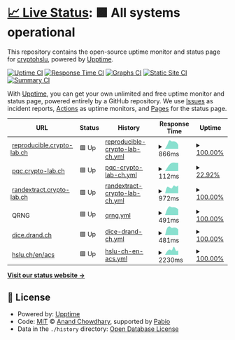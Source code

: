 # [📈 Live Status](https://status.drand.ch): <!--live status--> **🟩 All systems operational**

This repository contains the open-source uptime monitor and status page for [cryptohslu](https://status.drand.ch), powered by [Upptime](https://github.com/upptime/upptime).

[![Uptime CI](https://github.com/cryptohslu/statuspage/workflows/Uptime%20CI/badge.svg)](https://github.com/cryptohslu/statuspage/actions?query=workflow%3A%22Uptime+CI%22)
[![Response Time CI](https://github.com/cryptohslu/statuspage/workflows/Response%20Time%20CI/badge.svg)](https://github.com/cryptohslu/statuspage/actions?query=workflow%3A%22Response+Time+CI%22)
[![Graphs CI](https://github.com/cryptohslu/statuspage/workflows/Graphs%20CI/badge.svg)](https://github.com/cryptohslu/statuspage/actions?query=workflow%3A%22Graphs+CI%22)
[![Static Site CI](https://github.com/cryptohslu/statuspage/workflows/Static%20Site%20CI/badge.svg)](https://github.com/cryptohslu/statuspage/actions?query=workflow%3A%22Static+Site+CI%22)
[![Summary CI](https://github.com/cryptohslu/statuspage/workflows/Summary%20CI/badge.svg)](https://github.com/cryptohslu/statuspage/actions?query=workflow%3A%22Summary+CI%22)

With [Upptime](https://upptime.js.org), you can get your own unlimited and free uptime monitor and status page, powered entirely by a GitHub repository. We use [Issues](https://github.com/cryptohslu/statuspage/issues) as incident reports, [Actions](https://github.com/cryptohslu/statuspage/actions) as uptime monitors, and [Pages](https://status.drand.ch) for the status page.

<!--start: status pages-->
<!-- This summary is generated by Upptime (https://github.com/upptime/upptime) -->
<!-- Do not edit this manually, your changes will be overwritten -->
<!-- prettier-ignore -->
| URL | Status | History | Response Time | Uptime |
| --- | ------ | ------- | ------------- | ------ |
| <img alt="" src="https://icons.duckduckgo.com/ip3/reproducible.crypto-lab.ch.ico" height="13"> [reproducible.crypto-lab.ch](https://reproducible.crypto-lab.ch/) | 🟩 Up | [reproducible-crypto-lab-ch.yml](https://github.com/cryptohslu/statuspage/commits/HEAD/history/reproducible-crypto-lab-ch.yml) | <details><summary><img alt="Response time graph" src="./graphs/reproducible-crypto-lab-ch/response-time-week.png" height="20"> 866ms</summary><br><a href="https://status.drand.ch/history/reproducible-crypto-lab-ch"><img alt="Response time 793" src="https://img.shields.io/endpoint?url=https%3A%2F%2Fraw.githubusercontent.com%2Fcryptohslu%2Fstatuspage%2FHEAD%2Fapi%2Freproducible-crypto-lab-ch%2Fresponse-time.json"></a><br><a href="https://status.drand.ch/history/reproducible-crypto-lab-ch"><img alt="24-hour response time 611" src="https://img.shields.io/endpoint?url=https%3A%2F%2Fraw.githubusercontent.com%2Fcryptohslu%2Fstatuspage%2FHEAD%2Fapi%2Freproducible-crypto-lab-ch%2Fresponse-time-day.json"></a><br><a href="https://status.drand.ch/history/reproducible-crypto-lab-ch"><img alt="7-day response time 866" src="https://img.shields.io/endpoint?url=https%3A%2F%2Fraw.githubusercontent.com%2Fcryptohslu%2Fstatuspage%2FHEAD%2Fapi%2Freproducible-crypto-lab-ch%2Fresponse-time-week.json"></a><br><a href="https://status.drand.ch/history/reproducible-crypto-lab-ch"><img alt="30-day response time 825" src="https://img.shields.io/endpoint?url=https%3A%2F%2Fraw.githubusercontent.com%2Fcryptohslu%2Fstatuspage%2FHEAD%2Fapi%2Freproducible-crypto-lab-ch%2Fresponse-time-month.json"></a><br><a href="https://status.drand.ch/history/reproducible-crypto-lab-ch"><img alt="1-year response time 793" src="https://img.shields.io/endpoint?url=https%3A%2F%2Fraw.githubusercontent.com%2Fcryptohslu%2Fstatuspage%2FHEAD%2Fapi%2Freproducible-crypto-lab-ch%2Fresponse-time-year.json"></a></details> | <details><summary><a href="https://status.drand.ch/history/reproducible-crypto-lab-ch">100.00%</a></summary><a href="https://status.drand.ch/history/reproducible-crypto-lab-ch"><img alt="All-time uptime 99.97%" src="https://img.shields.io/endpoint?url=https%3A%2F%2Fraw.githubusercontent.com%2Fcryptohslu%2Fstatuspage%2FHEAD%2Fapi%2Freproducible-crypto-lab-ch%2Fuptime.json"></a><br><a href="https://status.drand.ch/history/reproducible-crypto-lab-ch"><img alt="24-hour uptime 100.00%" src="https://img.shields.io/endpoint?url=https%3A%2F%2Fraw.githubusercontent.com%2Fcryptohslu%2Fstatuspage%2FHEAD%2Fapi%2Freproducible-crypto-lab-ch%2Fuptime-day.json"></a><br><a href="https://status.drand.ch/history/reproducible-crypto-lab-ch"><img alt="7-day uptime 100.00%" src="https://img.shields.io/endpoint?url=https%3A%2F%2Fraw.githubusercontent.com%2Fcryptohslu%2Fstatuspage%2FHEAD%2Fapi%2Freproducible-crypto-lab-ch%2Fuptime-week.json"></a><br><a href="https://status.drand.ch/history/reproducible-crypto-lab-ch"><img alt="30-day uptime 99.89%" src="https://img.shields.io/endpoint?url=https%3A%2F%2Fraw.githubusercontent.com%2Fcryptohslu%2Fstatuspage%2FHEAD%2Fapi%2Freproducible-crypto-lab-ch%2Fuptime-month.json"></a><br><a href="https://status.drand.ch/history/reproducible-crypto-lab-ch"><img alt="1-year uptime 99.97%" src="https://img.shields.io/endpoint?url=https%3A%2F%2Fraw.githubusercontent.com%2Fcryptohslu%2Fstatuspage%2FHEAD%2Fapi%2Freproducible-crypto-lab-ch%2Fuptime-year.json"></a></details>
| <img alt="" src="https://icons.duckduckgo.com/ip3/null.ico" height="13"> [pqc.crypto-lab.ch](pqc.crypto-lab.ch) | 🟩 Up | [pqc-crypto-lab-ch.yml](https://github.com/cryptohslu/statuspage/commits/HEAD/history/pqc-crypto-lab-ch.yml) | <details><summary><img alt="Response time graph" src="./graphs/pqc-crypto-lab-ch/response-time-week.png" height="20"> 112ms</summary><br><a href="https://status.drand.ch/history/pqc-crypto-lab-ch"><img alt="Response time 116" src="https://img.shields.io/endpoint?url=https%3A%2F%2Fraw.githubusercontent.com%2Fcryptohslu%2Fstatuspage%2FHEAD%2Fapi%2Fpqc-crypto-lab-ch%2Fresponse-time.json"></a><br><a href="https://status.drand.ch/history/pqc-crypto-lab-ch"><img alt="24-hour response time 112" src="https://img.shields.io/endpoint?url=https%3A%2F%2Fraw.githubusercontent.com%2Fcryptohslu%2Fstatuspage%2FHEAD%2Fapi%2Fpqc-crypto-lab-ch%2Fresponse-time-day.json"></a><br><a href="https://status.drand.ch/history/pqc-crypto-lab-ch"><img alt="7-day response time 112" src="https://img.shields.io/endpoint?url=https%3A%2F%2Fraw.githubusercontent.com%2Fcryptohslu%2Fstatuspage%2FHEAD%2Fapi%2Fpqc-crypto-lab-ch%2Fresponse-time-week.json"></a><br><a href="https://status.drand.ch/history/pqc-crypto-lab-ch"><img alt="30-day response time 119" src="https://img.shields.io/endpoint?url=https%3A%2F%2Fraw.githubusercontent.com%2Fcryptohslu%2Fstatuspage%2FHEAD%2Fapi%2Fpqc-crypto-lab-ch%2Fresponse-time-month.json"></a><br><a href="https://status.drand.ch/history/pqc-crypto-lab-ch"><img alt="1-year response time 116" src="https://img.shields.io/endpoint?url=https%3A%2F%2Fraw.githubusercontent.com%2Fcryptohslu%2Fstatuspage%2FHEAD%2Fapi%2Fpqc-crypto-lab-ch%2Fresponse-time-year.json"></a></details> | <details><summary><a href="https://status.drand.ch/history/pqc-crypto-lab-ch">22.92%</a></summary><a href="https://status.drand.ch/history/pqc-crypto-lab-ch"><img alt="All-time uptime 89.41%" src="https://img.shields.io/endpoint?url=https%3A%2F%2Fraw.githubusercontent.com%2Fcryptohslu%2Fstatuspage%2FHEAD%2Fapi%2Fpqc-crypto-lab-ch%2Fuptime.json"></a><br><a href="https://status.drand.ch/history/pqc-crypto-lab-ch"><img alt="24-hour uptime 100.00%" src="https://img.shields.io/endpoint?url=https%3A%2F%2Fraw.githubusercontent.com%2Fcryptohslu%2Fstatuspage%2FHEAD%2Fapi%2Fpqc-crypto-lab-ch%2Fuptime-day.json"></a><br><a href="https://status.drand.ch/history/pqc-crypto-lab-ch"><img alt="7-day uptime 22.92%" src="https://img.shields.io/endpoint?url=https%3A%2F%2Fraw.githubusercontent.com%2Fcryptohslu%2Fstatuspage%2FHEAD%2Fapi%2Fpqc-crypto-lab-ch%2Fuptime-week.json"></a><br><a href="https://status.drand.ch/history/pqc-crypto-lab-ch"><img alt="30-day uptime 36.65%" src="https://img.shields.io/endpoint?url=https%3A%2F%2Fraw.githubusercontent.com%2Fcryptohslu%2Fstatuspage%2FHEAD%2Fapi%2Fpqc-crypto-lab-ch%2Fuptime-month.json"></a><br><a href="https://status.drand.ch/history/pqc-crypto-lab-ch"><img alt="1-year uptime 89.41%" src="https://img.shields.io/endpoint?url=https%3A%2F%2Fraw.githubusercontent.com%2Fcryptohslu%2Fstatuspage%2FHEAD%2Fapi%2Fpqc-crypto-lab-ch%2Fuptime-year.json"></a></details>
| <img alt="" src="https://icons.duckduckgo.com/ip3/randextract.crypto-lab.ch.ico" height="13"> [randextract.crypto-lab.ch](https://randextract.crypto-lab.ch/) | 🟩 Up | [randextract-crypto-lab-ch.yml](https://github.com/cryptohslu/statuspage/commits/HEAD/history/randextract-crypto-lab-ch.yml) | <details><summary><img alt="Response time graph" src="./graphs/randextract-crypto-lab-ch/response-time-week.png" height="20"> 972ms</summary><br><a href="https://status.drand.ch/history/randextract-crypto-lab-ch"><img alt="Response time 876" src="https://img.shields.io/endpoint?url=https%3A%2F%2Fraw.githubusercontent.com%2Fcryptohslu%2Fstatuspage%2FHEAD%2Fapi%2Frandextract-crypto-lab-ch%2Fresponse-time.json"></a><br><a href="https://status.drand.ch/history/randextract-crypto-lab-ch"><img alt="24-hour response time 624" src="https://img.shields.io/endpoint?url=https%3A%2F%2Fraw.githubusercontent.com%2Fcryptohslu%2Fstatuspage%2FHEAD%2Fapi%2Frandextract-crypto-lab-ch%2Fresponse-time-day.json"></a><br><a href="https://status.drand.ch/history/randextract-crypto-lab-ch"><img alt="7-day response time 972" src="https://img.shields.io/endpoint?url=https%3A%2F%2Fraw.githubusercontent.com%2Fcryptohslu%2Fstatuspage%2FHEAD%2Fapi%2Frandextract-crypto-lab-ch%2Fresponse-time-week.json"></a><br><a href="https://status.drand.ch/history/randextract-crypto-lab-ch"><img alt="30-day response time 931" src="https://img.shields.io/endpoint?url=https%3A%2F%2Fraw.githubusercontent.com%2Fcryptohslu%2Fstatuspage%2FHEAD%2Fapi%2Frandextract-crypto-lab-ch%2Fresponse-time-month.json"></a><br><a href="https://status.drand.ch/history/randextract-crypto-lab-ch"><img alt="1-year response time 876" src="https://img.shields.io/endpoint?url=https%3A%2F%2Fraw.githubusercontent.com%2Fcryptohslu%2Fstatuspage%2FHEAD%2Fapi%2Frandextract-crypto-lab-ch%2Fresponse-time-year.json"></a></details> | <details><summary><a href="https://status.drand.ch/history/randextract-crypto-lab-ch">100.00%</a></summary><a href="https://status.drand.ch/history/randextract-crypto-lab-ch"><img alt="All-time uptime 99.98%" src="https://img.shields.io/endpoint?url=https%3A%2F%2Fraw.githubusercontent.com%2Fcryptohslu%2Fstatuspage%2FHEAD%2Fapi%2Frandextract-crypto-lab-ch%2Fuptime.json"></a><br><a href="https://status.drand.ch/history/randextract-crypto-lab-ch"><img alt="24-hour uptime 100.00%" src="https://img.shields.io/endpoint?url=https%3A%2F%2Fraw.githubusercontent.com%2Fcryptohslu%2Fstatuspage%2FHEAD%2Fapi%2Frandextract-crypto-lab-ch%2Fuptime-day.json"></a><br><a href="https://status.drand.ch/history/randextract-crypto-lab-ch"><img alt="7-day uptime 100.00%" src="https://img.shields.io/endpoint?url=https%3A%2F%2Fraw.githubusercontent.com%2Fcryptohslu%2Fstatuspage%2FHEAD%2Fapi%2Frandextract-crypto-lab-ch%2Fuptime-week.json"></a><br><a href="https://status.drand.ch/history/randextract-crypto-lab-ch"><img alt="30-day uptime 99.89%" src="https://img.shields.io/endpoint?url=https%3A%2F%2Fraw.githubusercontent.com%2Fcryptohslu%2Fstatuspage%2FHEAD%2Fapi%2Frandextract-crypto-lab-ch%2Fuptime-month.json"></a><br><a href="https://status.drand.ch/history/randextract-crypto-lab-ch"><img alt="1-year uptime 99.98%" src="https://img.shields.io/endpoint?url=https%3A%2F%2Fraw.githubusercontent.com%2Fcryptohslu%2Fstatuspage%2FHEAD%2Fapi%2Frandextract-crypto-lab-ch%2Fuptime-year.json"></a></details>
| <img alt="" src="https://icons.duckduckgo.com/ip3/null.ico" height="13"> QRNG | 🟩 Up | [qrng.yml](https://github.com/cryptohslu/statuspage/commits/HEAD/history/qrng.yml) | <details><summary><img alt="Response time graph" src="./graphs/qrng/response-time-week.png" height="20"> 491ms</summary><br><a href="https://status.drand.ch/history/qrng"><img alt="Response time 453" src="https://img.shields.io/endpoint?url=https%3A%2F%2Fraw.githubusercontent.com%2Fcryptohslu%2Fstatuspage%2FHEAD%2Fapi%2Fqrng%2Fresponse-time.json"></a><br><a href="https://status.drand.ch/history/qrng"><img alt="24-hour response time 396" src="https://img.shields.io/endpoint?url=https%3A%2F%2Fraw.githubusercontent.com%2Fcryptohslu%2Fstatuspage%2FHEAD%2Fapi%2Fqrng%2Fresponse-time-day.json"></a><br><a href="https://status.drand.ch/history/qrng"><img alt="7-day response time 491" src="https://img.shields.io/endpoint?url=https%3A%2F%2Fraw.githubusercontent.com%2Fcryptohslu%2Fstatuspage%2FHEAD%2Fapi%2Fqrng%2Fresponse-time-week.json"></a><br><a href="https://status.drand.ch/history/qrng"><img alt="30-day response time 463" src="https://img.shields.io/endpoint?url=https%3A%2F%2Fraw.githubusercontent.com%2Fcryptohslu%2Fstatuspage%2FHEAD%2Fapi%2Fqrng%2Fresponse-time-month.json"></a><br><a href="https://status.drand.ch/history/qrng"><img alt="1-year response time 453" src="https://img.shields.io/endpoint?url=https%3A%2F%2Fraw.githubusercontent.com%2Fcryptohslu%2Fstatuspage%2FHEAD%2Fapi%2Fqrng%2Fresponse-time-year.json"></a></details> | <details><summary><a href="https://status.drand.ch/history/qrng">100.00%</a></summary><a href="https://status.drand.ch/history/qrng"><img alt="All-time uptime 99.96%" src="https://img.shields.io/endpoint?url=https%3A%2F%2Fraw.githubusercontent.com%2Fcryptohslu%2Fstatuspage%2FHEAD%2Fapi%2Fqrng%2Fuptime.json"></a><br><a href="https://status.drand.ch/history/qrng"><img alt="24-hour uptime 100.00%" src="https://img.shields.io/endpoint?url=https%3A%2F%2Fraw.githubusercontent.com%2Fcryptohslu%2Fstatuspage%2FHEAD%2Fapi%2Fqrng%2Fuptime-day.json"></a><br><a href="https://status.drand.ch/history/qrng"><img alt="7-day uptime 100.00%" src="https://img.shields.io/endpoint?url=https%3A%2F%2Fraw.githubusercontent.com%2Fcryptohslu%2Fstatuspage%2FHEAD%2Fapi%2Fqrng%2Fuptime-week.json"></a><br><a href="https://status.drand.ch/history/qrng"><img alt="30-day uptime 99.89%" src="https://img.shields.io/endpoint?url=https%3A%2F%2Fraw.githubusercontent.com%2Fcryptohslu%2Fstatuspage%2FHEAD%2Fapi%2Fqrng%2Fuptime-month.json"></a><br><a href="https://status.drand.ch/history/qrng"><img alt="1-year uptime 99.96%" src="https://img.shields.io/endpoint?url=https%3A%2F%2Fraw.githubusercontent.com%2Fcryptohslu%2Fstatuspage%2FHEAD%2Fapi%2Fqrng%2Fuptime-year.json"></a></details>
| <img alt="" src="https://icons.duckduckgo.com/ip3/dice.drand.ch.ico" height="13"> [dice.drand.ch](https://dice.drand.ch/) | 🟩 Up | [dice-drand-ch.yml](https://github.com/cryptohslu/statuspage/commits/HEAD/history/dice-drand-ch.yml) | <details><summary><img alt="Response time graph" src="./graphs/dice-drand-ch/response-time-week.png" height="20"> 481ms</summary><br><a href="https://status.drand.ch/history/dice-drand-ch"><img alt="Response time 451" src="https://img.shields.io/endpoint?url=https%3A%2F%2Fraw.githubusercontent.com%2Fcryptohslu%2Fstatuspage%2FHEAD%2Fapi%2Fdice-drand-ch%2Fresponse-time.json"></a><br><a href="https://status.drand.ch/history/dice-drand-ch"><img alt="24-hour response time 391" src="https://img.shields.io/endpoint?url=https%3A%2F%2Fraw.githubusercontent.com%2Fcryptohslu%2Fstatuspage%2FHEAD%2Fapi%2Fdice-drand-ch%2Fresponse-time-day.json"></a><br><a href="https://status.drand.ch/history/dice-drand-ch"><img alt="7-day response time 481" src="https://img.shields.io/endpoint?url=https%3A%2F%2Fraw.githubusercontent.com%2Fcryptohslu%2Fstatuspage%2FHEAD%2Fapi%2Fdice-drand-ch%2Fresponse-time-week.json"></a><br><a href="https://status.drand.ch/history/dice-drand-ch"><img alt="30-day response time 443" src="https://img.shields.io/endpoint?url=https%3A%2F%2Fraw.githubusercontent.com%2Fcryptohslu%2Fstatuspage%2FHEAD%2Fapi%2Fdice-drand-ch%2Fresponse-time-month.json"></a><br><a href="https://status.drand.ch/history/dice-drand-ch"><img alt="1-year response time 451" src="https://img.shields.io/endpoint?url=https%3A%2F%2Fraw.githubusercontent.com%2Fcryptohslu%2Fstatuspage%2FHEAD%2Fapi%2Fdice-drand-ch%2Fresponse-time-year.json"></a></details> | <details><summary><a href="https://status.drand.ch/history/dice-drand-ch">100.00%</a></summary><a href="https://status.drand.ch/history/dice-drand-ch"><img alt="All-time uptime 99.97%" src="https://img.shields.io/endpoint?url=https%3A%2F%2Fraw.githubusercontent.com%2Fcryptohslu%2Fstatuspage%2FHEAD%2Fapi%2Fdice-drand-ch%2Fuptime.json"></a><br><a href="https://status.drand.ch/history/dice-drand-ch"><img alt="24-hour uptime 100.00%" src="https://img.shields.io/endpoint?url=https%3A%2F%2Fraw.githubusercontent.com%2Fcryptohslu%2Fstatuspage%2FHEAD%2Fapi%2Fdice-drand-ch%2Fuptime-day.json"></a><br><a href="https://status.drand.ch/history/dice-drand-ch"><img alt="7-day uptime 100.00%" src="https://img.shields.io/endpoint?url=https%3A%2F%2Fraw.githubusercontent.com%2Fcryptohslu%2Fstatuspage%2FHEAD%2Fapi%2Fdice-drand-ch%2Fuptime-week.json"></a><br><a href="https://status.drand.ch/history/dice-drand-ch"><img alt="30-day uptime 99.89%" src="https://img.shields.io/endpoint?url=https%3A%2F%2Fraw.githubusercontent.com%2Fcryptohslu%2Fstatuspage%2FHEAD%2Fapi%2Fdice-drand-ch%2Fuptime-month.json"></a><br><a href="https://status.drand.ch/history/dice-drand-ch"><img alt="1-year uptime 99.97%" src="https://img.shields.io/endpoint?url=https%3A%2F%2Fraw.githubusercontent.com%2Fcryptohslu%2Fstatuspage%2FHEAD%2Fapi%2Fdice-drand-ch%2Fuptime-year.json"></a></details>
| <img alt="" src="https://icons.duckduckgo.com/ip3/www.hslu.ch.ico" height="13"> [hslu.ch/en/acs](https://www.hslu.ch/en/acs) | 🟩 Up | [hslu-ch-en-acs.yml](https://github.com/cryptohslu/statuspage/commits/HEAD/history/hslu-ch-en-acs.yml) | <details><summary><img alt="Response time graph" src="./graphs/hslu-ch-en-acs/response-time-week.png" height="20"> 2230ms</summary><br><a href="https://status.drand.ch/history/hslu-ch-en-acs"><img alt="Response time 2385" src="https://img.shields.io/endpoint?url=https%3A%2F%2Fraw.githubusercontent.com%2Fcryptohslu%2Fstatuspage%2FHEAD%2Fapi%2Fhslu-ch-en-acs%2Fresponse-time.json"></a><br><a href="https://status.drand.ch/history/hslu-ch-en-acs"><img alt="24-hour response time 1680" src="https://img.shields.io/endpoint?url=https%3A%2F%2Fraw.githubusercontent.com%2Fcryptohslu%2Fstatuspage%2FHEAD%2Fapi%2Fhslu-ch-en-acs%2Fresponse-time-day.json"></a><br><a href="https://status.drand.ch/history/hslu-ch-en-acs"><img alt="7-day response time 2230" src="https://img.shields.io/endpoint?url=https%3A%2F%2Fraw.githubusercontent.com%2Fcryptohslu%2Fstatuspage%2FHEAD%2Fapi%2Fhslu-ch-en-acs%2Fresponse-time-week.json"></a><br><a href="https://status.drand.ch/history/hslu-ch-en-acs"><img alt="30-day response time 2338" src="https://img.shields.io/endpoint?url=https%3A%2F%2Fraw.githubusercontent.com%2Fcryptohslu%2Fstatuspage%2FHEAD%2Fapi%2Fhslu-ch-en-acs%2Fresponse-time-month.json"></a><br><a href="https://status.drand.ch/history/hslu-ch-en-acs"><img alt="1-year response time 2385" src="https://img.shields.io/endpoint?url=https%3A%2F%2Fraw.githubusercontent.com%2Fcryptohslu%2Fstatuspage%2FHEAD%2Fapi%2Fhslu-ch-en-acs%2Fresponse-time-year.json"></a></details> | <details><summary><a href="https://status.drand.ch/history/hslu-ch-en-acs">100.00%</a></summary><a href="https://status.drand.ch/history/hslu-ch-en-acs"><img alt="All-time uptime 99.96%" src="https://img.shields.io/endpoint?url=https%3A%2F%2Fraw.githubusercontent.com%2Fcryptohslu%2Fstatuspage%2FHEAD%2Fapi%2Fhslu-ch-en-acs%2Fuptime.json"></a><br><a href="https://status.drand.ch/history/hslu-ch-en-acs"><img alt="24-hour uptime 100.00%" src="https://img.shields.io/endpoint?url=https%3A%2F%2Fraw.githubusercontent.com%2Fcryptohslu%2Fstatuspage%2FHEAD%2Fapi%2Fhslu-ch-en-acs%2Fuptime-day.json"></a><br><a href="https://status.drand.ch/history/hslu-ch-en-acs"><img alt="7-day uptime 100.00%" src="https://img.shields.io/endpoint?url=https%3A%2F%2Fraw.githubusercontent.com%2Fcryptohslu%2Fstatuspage%2FHEAD%2Fapi%2Fhslu-ch-en-acs%2Fuptime-week.json"></a><br><a href="https://status.drand.ch/history/hslu-ch-en-acs"><img alt="30-day uptime 100.00%" src="https://img.shields.io/endpoint?url=https%3A%2F%2Fraw.githubusercontent.com%2Fcryptohslu%2Fstatuspage%2FHEAD%2Fapi%2Fhslu-ch-en-acs%2Fuptime-month.json"></a><br><a href="https://status.drand.ch/history/hslu-ch-en-acs"><img alt="1-year uptime 99.96%" src="https://img.shields.io/endpoint?url=https%3A%2F%2Fraw.githubusercontent.com%2Fcryptohslu%2Fstatuspage%2FHEAD%2Fapi%2Fhslu-ch-en-acs%2Fuptime-year.json"></a></details>

<!--end: status pages-->

[**Visit our status website →**](https://status.drand.ch)

## 📄 License

- Powered by: [Upptime](https://github.com/upptime/upptime)
- Code: [MIT](./LICENSE) © [Anand Chowdhary](https://anandchowdhary.com), supported by [Pabio](https://pabio.com)
- Data in the `./history` directory: [Open Database License](https://opendatacommons.org/licenses/odbl/1-0/)
